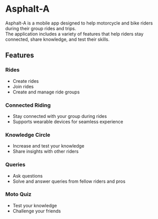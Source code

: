 # Asphalt-A

Asphalt-A is a mobile app designed to help motorcycle and bike riders during their group rides and trips.  
The application includes a variety of features that help riders stay connected, share knowledge, and test their skills.  

## Features

### Rides
- Create rides  
- Join rides  
- Create and manage ride groups  

### Connected Riding
- Stay connected with your group during rides  
- Supports wearable devices for seamless experience  

### Knowledge Circle
- Increase and test your knowledge  
- Share insights with other riders  

### Queries
- Ask questions  
- Solve and answer queries from fellow riders and pros  

### Moto Quiz
- Test your knowledge  
- Challenge your friends  
